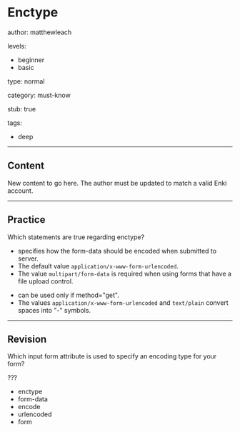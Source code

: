 # Enctype
author: matthewleach

levels:
  - beginner
  - basic

type: normal

category: must-know

stub: true

tags:
  - deep


---
## Content

New content to go here. The author must be updated to match a valid Enki account.

---
## Practice

Which statements are true regarding enctype?

+ specifies how the form-data should be encoded when submitted to server.
+ The default value `application/x-www-form-urlencoded`.
+ The value `multipart/form-data` is required when using forms that have a file upload control.
- can be used only if method="get".
- The values `application/x-www-form-urlencoded` and `text/plain` convert spaces into "-" symbols.

---
## Revision

Which input form attribute is used to specify an encoding type for your form?

???

* enctype
* form-data
* encode
* urlencoded
* form
